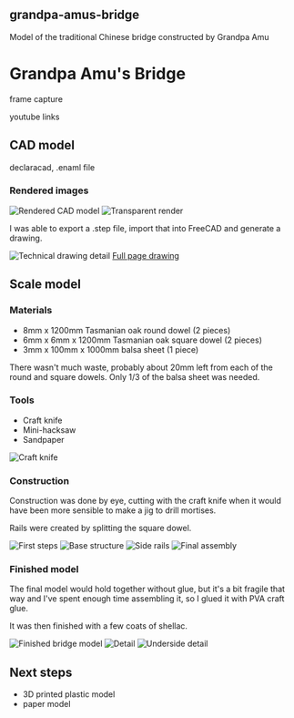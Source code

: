 ## grandpa-amus-bridge

Model of the traditional Chinese bridge constructed by Grandpa Amu

# Grandpa Amu's Bridge

frame capture

youtube links

## CAD model

declaracad, .enaml file

[](src/bridge.enaml)

### Rendered images

![Rendered CAD model](output/bridge-rendered.png)
![Transparent render](output/bridge-rendered-transparent.png)

I was able to export a .step file, import that into FreeCAD and generate a drawing.
[](output/bridge.step)

![Technical drawing detail](output/bridge-drawing.png)
[Full page drawing](output/bridge-drawing.pdf)


## Scale model

### Materials

* 8mm x 1200mm Tasmanian oak round dowel (2 pieces)
* 6mm x 6mm x 1200mm Tasmanian oak square dowel (2 pieces)
* 3mm x 100mm x 1000mm balsa sheet (1 piece)

There wasn't much waste, probably about 20mm left from each of the
round and square dowels.  Only 1/3 of the balsa sheet was needed.

### Tools

* Craft knife
* Mini-hacksaw
* Sandpaper

![Craft knife](photos/20200822_163449.jpg)

### Construction

Construction was done by eye, cutting with the craft knife when it
would have been more sensible to make a jig to drill mortises.

Rails were created by splitting the square dowel.

![First steps](photos/20200711_163831.jpg)
![Base structure](photos/20200717_223040.jpg)
![Side rails](photos/20200811_224754.jpg)
![Final assembly](photos/20200819_222255.jpg)

### Finished model

The final model would hold together without glue, but it's a bit
fragile that way and I've spent enough time assembling it, so I glued
it with PVA craft glue.

It was then finished with a few coats of shellac.

![Finished bridge model](photos/20200822_103315.jpg)
![Detail](photos/20200822_103328.jpg)
![Underside detail](photos/20200822_103346.jpg)


## Next steps

* 3D printed plastic model
* paper model

